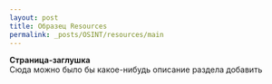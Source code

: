 ```yaml
---
layout: post
title: Образец Resources
permalink: _posts/OSINT/resources/main
---
```

**Страница-заглушка**<br>
Сюда можно было бы какое-нибудь описание раздела добавить